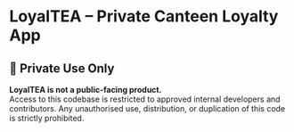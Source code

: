 # LoyalTEA – Private Canteen Loyalty App

## 🚫 Private Use Only

**LoyalTEA is not a public-facing product.**  
Access to this codebase is restricted to approved internal developers and contributors. Any unauthorised use, distribution, or duplication of this code is strictly prohibited.